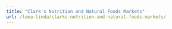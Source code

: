 ```yaml
---
title: "Clark's Nutrition and Natural Foods Markets"
url: /loma-linda/clarks-nutrition-and-natural-foods-markets/
---
```

